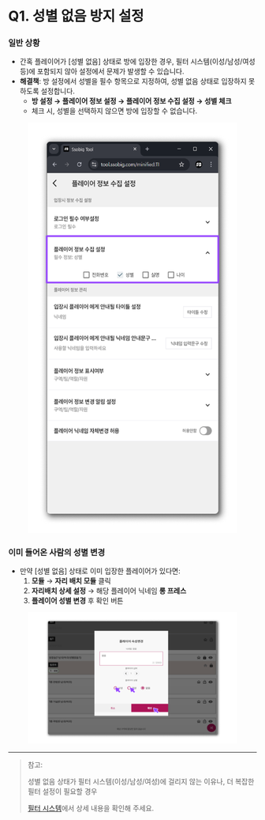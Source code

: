 # Q1. 성별 없음 방지 설정

### 일반 상황

* 간혹 플레이어가 \[성별 없음] 상태로 방에 입장한 경우, 필터 시스템(이성/남성/여성 등)에 포함되지 않아 설정에서 문제가 발생할 수 있습니다.
* **해결책**: 방 설정에서 성별을 필수 항목으로 지정하여, 성별 없음 상태로 입장하지 못하도록 설정합니다.
  * **방 설정 → 플레이어 정보 설정 → 플레이어 정보 수집 설정 → 성별 체크**
  * 체크 시, 성별을 선택하지 않으면 방에 입장할 수 없습니다.

<figure><img src="../../.gitbook/assets/1 (1) (1).png" alt=""><figcaption></figcaption></figure>

### 이미 들어온 사람의 성별 변경

* 만약 \[성별 없음] 상태로 이미 입장한 플레이어가 있다면:
  1. **모듈** → **자리 배치 모듈** 클릭
  2. **자리배치 상세 설정** → 해당 플레이어 닉네임 **롱 프레스**
  3. **플레이어 성별 변경** 후 확인 버튼



<figure><img src="../../.gitbook/assets/12 (1).png" alt=""><figcaption></figcaption></figure>

***



> 참고:
>
> 성별 없음 상태가 필터 시스템(이성/남성/여성)에 걸리지 않는 이유나, 더 복잡한 필터 설정이 필요할 경우
>
> [필터 시스템](broken-reference)에서 상세 내용을 확인해 주세요.
